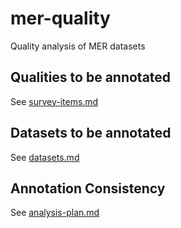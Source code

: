 # mer-quality

Quality analysis of MER datasets

## Qualities to be annotated

See [survey-items.md](content/survey-items.md)

## Datasets to be annotated

See [datasets.md](content/datasets.md)

## Annotation Consistency

See [analysis-plan.md](content/analysis-plan.md)

